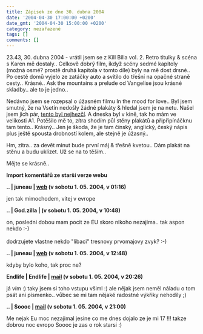 ```yaml
---
title: Zápisek ze dne 30. dubna 2004
date: '2004-04-30 17:00:00 +0200'
date_gmt: '2004-04-30 15:00:00 +0200'
category: nezařazené
tags: []
comments: []
---
```

<p>23.43, 30. dubna 2004 - vrátil jsem se z Kill Billa vol. 2. Retro titulky &amp; scéna s Karen mě dostaly..  Celkově dobrý film, ikdyž scény sedmé kapitoly (možná osmé? prostě druhá kapitola v tomto díle) byly na mě  dost drsné.. Po cestě domů vyjelo ze zatáčky auto a svítilo do třešní na opačné straně cesty.. Krásné..  Ask the mountains a prelude od Vangelise jsou krásné skladby.. ale to je jedno..</p>
<p>Nedávno jsem se rozepsal o úžasném filmu In the mood for love.. Byl jsem smutný, že na Vsetín nedošly  žádné plakáty &amp; hledal jsem je na netu. Našel jsem jich pár, <a href="/assets/migrated/old-images/poster.jpg">tento byl  nejhezčí</a>. A dneska byl v kině, tak ho mám ve velikosti A1. Potěšilo mě to, zítra shodím půl stěny plakátů  a připřipínáčknu tam tento.. Krásný.. Jen je škoda, že je tam čínský, anglický, český nápis plus ještě spousta  drobností kolem, ale stejně je úžasný..</p>
<p>Hm, zítra.. za devět minut bude první máj &amp; třešně kvetou.. Dám plakát na stěnu a budu uklízet. Už se na to  těším..</p>
<p>Mějte se krásně..</p>
<div class="import-komentaru">
<p><strong>Import komentářů ze starší verze webu</strong></p>
<div class="comment">
<p style="font-weight:bold"><span class="compredmet">..</span> | <span class="comname">juneau</span> |  <a href="https://juneau.wz.cz">web</a> (v&nbsp;sobotu&nbsp;1.&nbsp;05.&nbsp;2004,&nbsp;v&nbsp;01:16)</p>
<p>jen tak mimochodem, vitej v evrope </p>
</div>
<div class="comment">
<p style="font-weight:bold"><span class="compredmet">..</span> | <span class="comname">God.zilla</span> | (v&nbsp;sobotu&nbsp;1.&nbsp;05.&nbsp;2004,&nbsp;v&nbsp;10:48)</p>
<p>on, posledni dobou mam pocit ze EU skoro nikoho nezajima.. tak aspon nekdo :-) <br>  <br> dodrzujete vlastne nekdo &quot;libaci&quot; tresnovy prvomajovy zvyk? :-) </p>
</div>
<div class="comment">
<p style="font-weight:bold"><span class="compredmet">..</span> | <span class="comname">juneau</span> |  <a href="https://juneau.wz.cz">web</a> (v&nbsp;sobotu&nbsp;1.&nbsp;05.&nbsp;2004,&nbsp;v&nbsp;12:48)</p>
<p>kdyby bylo koho, tak proc ne? </p>
</div>
<div class="comment">
<p style="font-weight:bold"><span class="compredmet">Endlife</span> | <span class="comname">Endlife</span> |  <a href="mailto:jan.martinek@post.cz">mail</a> (v&nbsp;sobotu&nbsp;1.&nbsp;05.&nbsp;2004,&nbsp;v&nbsp;20:26)</p>
<p>já vím :) taky jsem si toho vstupu všiml :) ale nějak jsem neměl náladu o tom psát ani písmenko.. vůbec se mi tam nějaké radostné výkřiky nehodily ;) </p>
</div>
<div class="comment">
<p style="font-weight:bold"><span class="compredmet">..</span> | <span class="comname">Soooc</span> |  <a href="mailto:xsoc@post.cz">mail</a> (v&nbsp;sobotu&nbsp;1.&nbsp;05.&nbsp;2004,&nbsp;v&nbsp;21:00)</p>
<p>Me nejak Eu moc nezajimal jesine co me dnes dojalo ze je mi 17 !!! takze dobrou noc evropo Soooc je zas o rok starsi :) </p>
</div>
</div>
